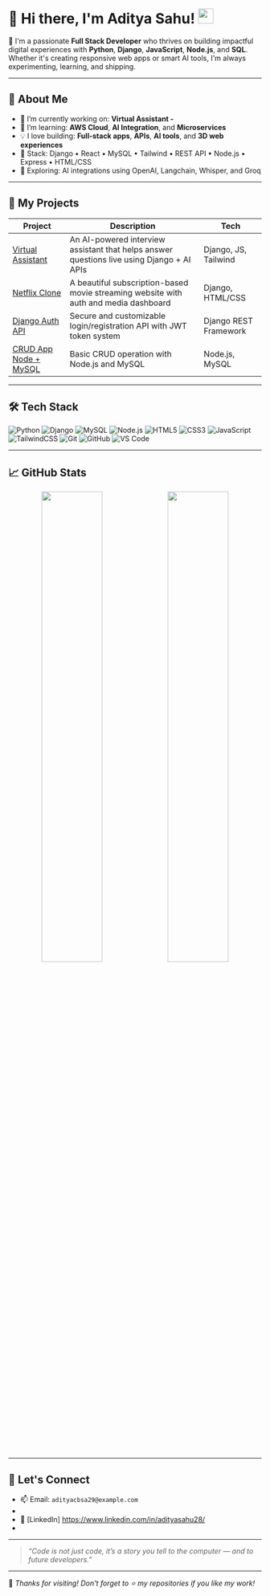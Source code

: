 # 👋 Hi there, I'm Aditya Sahu! <img src="https://media.giphy.com/media/hvRJCLFzcasrR4ia7z/giphy.gif" width="30px">

🚀 I'm a passionate **Full Stack Developer** who thrives on building impactful digital experiences with **Python**, **Django**, **JavaScript**, **Node.js**, and **SQL**. Whether it's creating responsive web apps or smart AI tools, I'm always experimenting, learning, and shipping.

---

## 🧠 About Me

- 🔭 I’m currently working on: **Virtual Assistant -**
- 🌱 I’m learning: **AWS Cloud**, **AI Integration**, and **Microservices**
- 💡 I love building: **Full-stack apps**, **APIs**, **AI tools**, and **3D web experiences**
- 🧰 Stack: Django • React • MySQL • Tailwind • REST API • Node.js • Express • HTML/CSS 
- 🧪 Exploring: AI integrations using OpenAI, Langchain, Whisper, and Groq

---

## 📘 My Projects

| Project | Description | Tech |
|--------|-------------|------|
| [Virtual Assistant](https://github.com/Aditya2458/virtual-assistant) | An AI-powered interview assistant that helps answer questions live using Django + AI APIs | Django, JS, Tailwind |
| [Netflix Clone](https://github.com/Aditya2458/netflix-clone) | A beautiful subscription-based movie streaming website with auth and media dashboard | Django, HTML/CSS |
| [Django Auth API](https://github.com/Aditya2458/django-auth-api) | Secure and customizable login/registration API with JWT token system | Django REST Framework |
| [CRUD App Node + MySQL](https://github.com/Aditya2458/nodejs-mysql-crud) | Basic CRUD operation with Node.js and MySQL | Node.js, MySQL |

---

## 🛠️ Tech Stack

![Python](https://img.shields.io/badge/-Python-05122A?style=flat&logo=python) 
![Django](https://img.shields.io/badge/-Django-092E20?style=flat&logo=django)
![MySQL](https://img.shields.io/badge/-MySQL-00000F?style=flat&logo=mysql)
![Node.js](https://img.shields.io/badge/-Node.js-43853D?style=flat&logo=node.js)
![HTML5](https://img.shields.io/badge/-HTML5-E34F26?style=flat&logo=html5)
![CSS3](https://img.shields.io/badge/-CSS3-1572B6?style=flat&logo=css3)
![JavaScript](https://img.shields.io/badge/-JavaScript-000000?style=flat&logo=javascript)
![TailwindCSS](https://img.shields.io/badge/-TailwindCSS-38B2AC?style=flat&logo=tailwind-css)
![Git](https://img.shields.io/badge/-Git-F05032?style=flat&logo=git)
![GitHub](https://img.shields.io/badge/-GitHub-181717?style=flat&logo=github)
![VS Code](https://img.shields.io/badge/-VS%20Code-007ACC?style=flat&logo=visual-studio-code)

---

## 📈 GitHub Stats

<p align="center">
  <img width="49%" src="https://github-readme-stats.vercel.app/api?username=Aditya2458&show_icons=true&theme=tokyonight" />
  <img width="49%" src="https://github-readme-streak-stats.herokuapp.com/?user=Aditya2458&theme=tokyonight" />
</p>

---

## 🤝 Let's Connect

- 📫 Email: `adityacbsa29@example.com`
- 
- 💼 [LinkedIn] https://www.linkedin.com/in/adityasahu28/
- 

---

> *“Code is not just code, it’s a story you tell to the computer — and to future developers.”*

---

🌟 _Thanks for visiting! Don't forget to ⭐️ my repositories if you like my work!_

